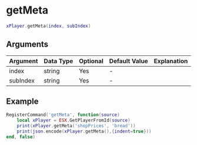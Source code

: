 # getMeta

```lua
xPlayer.getMeta(index, subIndex)
```

## Arguments

| Argument | Data Type | Optional | Default Value | Explanation |
| -------- | --------- | -------- | ------------- | ----------- |
| index    | string    | Yes      | -             |             |
| subIndex | string    | Yes      | -             |             |

## Example

```lua
RegisterCommand('getMeta', function(source)
    local xPlayer = ESX.GetPlayerFromId(source)
    print(xPlayer.getMeta('shopPrices', 'bread'))
    print(json.encode(xPlayer.getMeta(),{indent=true}))
end, false)
```